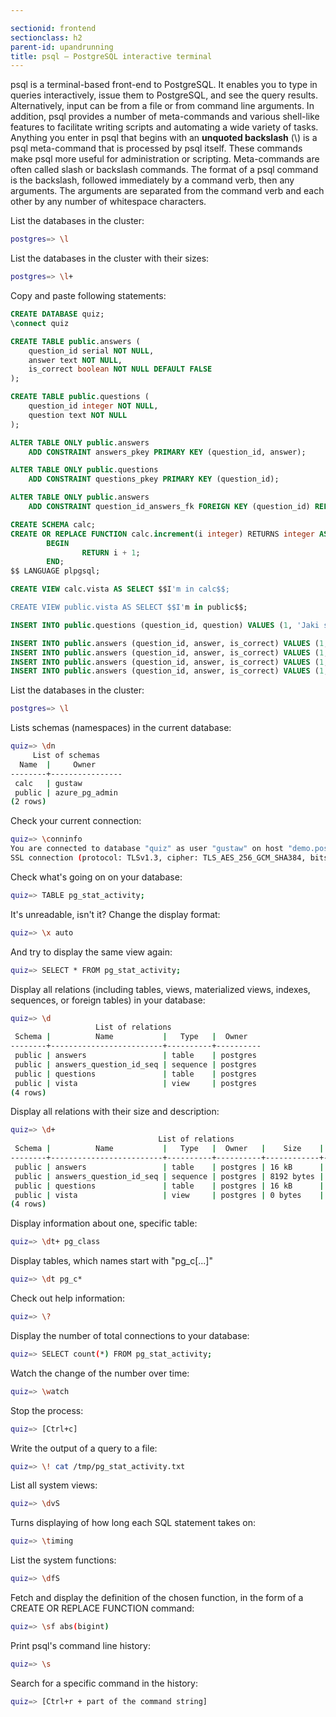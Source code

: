```yaml
---

sectionid: frontend
sectionclass: h2
parent-id: upandrunning
title: psql — PostgreSQL interactive terminal
---
```


psql is a terminal-based front-end to PostgreSQL. It enables you to type in queries interactively, issue them to PostgreSQL, and see the query results. Alternatively, input can be from a file or from command line arguments. In addition, psql provides a number of meta-commands and various shell-like features to facilitate writing scripts and automating a wide variety of tasks.
Anything you enter in psql that begins with an **unquoted backslash** (\\) is a psql meta-command that is processed by psql itself. These commands make psql more useful for administration or scripting. Meta-commands are often called slash or backslash commands. The format of a psql command is the backslash, followed immediately by a command verb, then any arguments. The arguments are separated from the command verb and each other by any number of whitespace characters.

List the databases in the cluster:

```sh 
postgres=> \l
```

List the databases in the cluster with their sizes:
```sh 
postgres=> \l+
```

Copy and paste following statements:
```sql
CREATE DATABASE quiz;
\connect quiz

CREATE TABLE public.answers (
    question_id serial NOT NULL,
    answer text NOT NULL,
    is_correct boolean NOT NULL DEFAULT FALSE
);

CREATE TABLE public.questions (
    question_id integer NOT NULL,
    question text NOT NULL
);

ALTER TABLE ONLY public.answers
    ADD CONSTRAINT answers_pkey PRIMARY KEY (question_id, answer);

ALTER TABLE ONLY public.questions
    ADD CONSTRAINT questions_pkey PRIMARY KEY (question_id);

ALTER TABLE ONLY public.answers
    ADD CONSTRAINT question_id_answers_fk FOREIGN KEY (question_id) REFERENCES public.questions(question_id);

CREATE SCHEMA calc;
CREATE OR REPLACE FUNCTION calc.increment(i integer) RETURNS integer AS $$
        BEGIN
                RETURN i + 1;
        END;
$$ LANGUAGE plpgsql;

CREATE VIEW calc.vista AS SELECT $$I'm in calc$$;

CREATE VIEW public.vista AS SELECT $$I'm in public$$;

INSERT INTO public.questions (question_id, question) VALUES (1, 'Jaki symbol chemiczny ma tlen?');

INSERT INTO public.answers (question_id, answer, is_correct) VALUES (1, 'Au', false);
INSERT INTO public.answers (question_id, answer, is_correct) VALUES (1, 'O', true);
INSERT INTO public.answers (question_id, answer, is_correct) VALUES (1, 'Oxy', false);
INSERT INTO public.answers (question_id, answer, is_correct) VALUES (1, 'Tl', false);
```

List the databases in the cluster:
```sh 
postgres=> \l
```

Lists schemas (namespaces) in the current database:
```sh 
quiz=> \dn
     List of schemas
  Name  |     Owner
--------+----------------
 calc   | gustaw
 public | azure_pg_admin
(2 rows)
```

Check your current connection:
```sh 
quiz=> \conninfo
You are connected to database "quiz" as user "gustaw" on host "demo.postgres.database.azure.com" (address "20.67.160.95") at port "5432".
SSL connection (protocol: TLSv1.3, cipher: TLS_AES_256_GCM_SHA384, bits: 256, compression: off)
```

Check what's going on on your database:
```sh
quiz=> TABLE pg_stat_activity;
```

It's unreadable, isn't it? Change the display format:
```sh 
quiz=> \x auto
```

And try to display the same view again:
```sh
quiz=> SELECT * FROM pg_stat_activity;
```

Display all relations (including tables, views, materialized views, indexes, sequences, or foreign tables) in your database:
```sh
quiz=> \d
                   List of relations
 Schema |          Name           |   Type   |  Owner
--------+-------------------------+----------+----------
 public | answers                 | table    | postgres
 public | answers_question_id_seq | sequence | postgres
 public | questions               | table    | postgres
 public | vista                   | view     | postgres
(4 rows)
```

Display all relations with their size and description:
```sh
quiz=> \d+
                                 List of relations
 Schema |          Name           |   Type   |  Owner   |    Size    | Description
--------+-------------------------+----------+----------+------------+-------------
 public | answers                 | table    | postgres | 16 kB      |
 public | answers_question_id_seq | sequence | postgres | 8192 bytes |
 public | questions               | table    | postgres | 16 kB      |
 public | vista                   | view     | postgres | 0 bytes    |
(4 rows)
```

Display information about one, specific table:
```sh
quiz=> \dt+ pg_class
```

Display tables, which names start with "pg_c[...]"
```sh
quiz=> \dt pg_c*
```

Check out help information:

```sh
quiz=> \?
```

Display the number of total connections to your database:
```sh
quiz=> SELECT count(*) FROM pg_stat_activity;
```

Watch the change of the number over time:
```sh
quiz=> \watch
```

Stop the process:
```sh
quiz=> [Ctrl+c]
```

Write the output of a query to a file:
```sh
quiz=> \! cat /tmp/pg_stat_activity.txt
```

List all system views:
```sh 
quiz=> \dvS
```

Turns displaying of how long each SQL statement takes on:
```sh 
quiz=> \timing
```

List the system functions:
```sh 
quiz=> \dfS
```

Fetch and display the definition of the chosen function, in the form of a CREATE OR REPLACE FUNCTION command:
```sh 
quiz=> \sf abs(bigint)
```

Print psql's command line history:
```sh 
quiz=> \s
```

Search for a specific command in the history:
```sh 
quiz=> [Ctrl+r + part of the command string]
```




